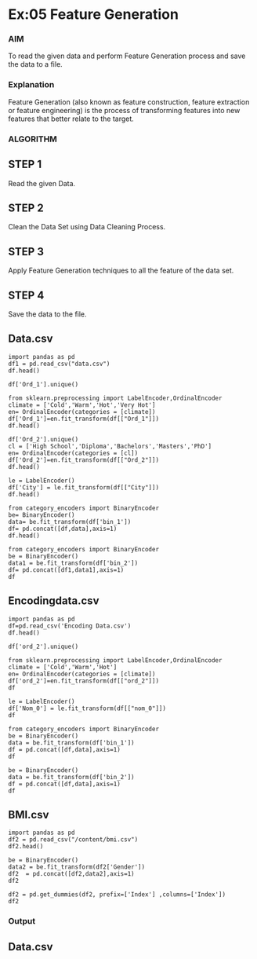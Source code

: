 # Ex:05 Feature Generation
### AIM
To read the given data and perform Feature Generation process and save the data to a file.

### Explanation
Feature Generation (also known as feature construction, feature extraction or feature engineering) is the process of transforming features into new features that better relate to the target.

### ALGORITHM
## STEP 1
Read the given Data.

## STEP 2
Clean the Data Set using Data Cleaning Process.

## STEP 3
Apply Feature Generation techniques to all the feature of the data set.

## STEP 4
Save the data to the file.

## Data.csv
```
import pandas as pd
df1 = pd.read_csv("data.csv")
df.head()

df['Ord_1'].unique()

from sklearn.preprocessing import LabelEncoder,OrdinalEncoder
climate = ['Cold','Warm','Hot','Very Hot']
en= OrdinalEncoder(categories = [climate])
df['Ord_1']=en.fit_transform(df[["Ord_1"]])
df.head()

df['Ord_2'].unique()
cl = ['High School','Diploma','Bachelors','Masters','PhD']
en= OrdinalEncoder(categories = [cl])
df['Ord_2']=en.fit_transform(df[["Ord_2"]])
df.head()

le = LabelEncoder()
df['City'] = le.fit_transform(df[["City"]])
df.head()

from category_encoders import BinaryEncoder
be= BinaryEncoder()
data= be.fit_transform(df['bin_1'])
df= pd.concat([df,data],axis=1)
df.head()

from category_encoders import BinaryEncoder
be = BinaryEncoder()
data1 = be.fit_transform(df['bin_2'])
df= pd.concat([df1,data1],axis=1)
df
```
## Encodingdata.csv
```
import pandas as pd
df=pd.read_csv('Encoding Data.csv')
df.head()

df['ord_2'].unique()

from sklearn.preprocessing import LabelEncoder,OrdinalEncoder
climate = ['Cold','Warm','Hot']
en= OrdinalEncoder(categories = [climate])
df['ord_2']=en.fit_transform(df[["ord_2"]])
df

le = LabelEncoder()
df['Nom_0'] = le.fit_transform(df[["nom_0"]])
df  

from category_encoders import BinaryEncoder
be = BinaryEncoder()
data = be.fit_transform(df['bin_1'])
df = pd.concat([df,data],axis=1)
df

be = BinaryEncoder()
data = be.fit_transform(df['bin_2'])
df = pd.concat([df,data],axis=1)
df
```

## BMI.csv
```
import pandas as pd
df2 = pd.read_csv("/content/bmi.csv")
df2.head()

be = BinaryEncoder()
data2 = be.fit_transform(df2['Gender'])
df2  = pd.concat([df2,data2],axis=1)
df2

df2 = pd.get_dummies(df2, prefix=['Index'] ,columns=['Index'])
df2
```

### Output
## Data.csv
